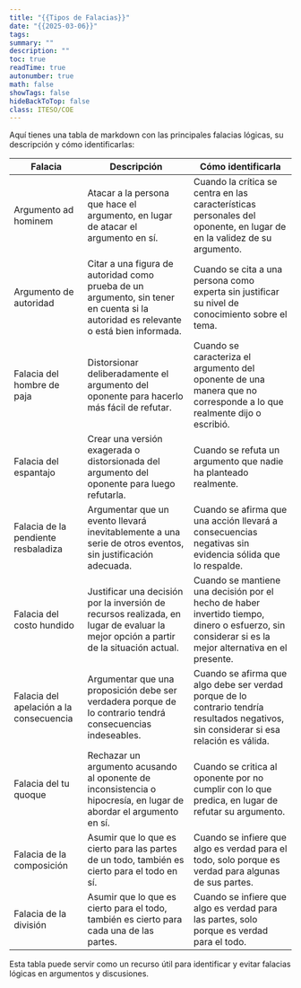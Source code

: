 ```yaml
---
title: "{{Tipos de Falacias}}"
date: "{{2025-03-06}}"
tags: 
summary: ""
description: ""
toc: true
readTime: true
autonumber: true
math: false
showTags: false
hideBackToTop: false
class: ITESO/COE
---
```





Aquí tienes una tabla de markdown con las principales falacias lógicas, su descripción y cómo identificarlas:

| Falacia | Descripción | Cómo identificarla |
| --- | --- | --- |
| Argumento ad hominem | Atacar a la persona que hace el argumento, en lugar de atacar el argumento en sí. | Cuando la crítica se centra en las características personales del oponente, en lugar de en la validez de su argumento. |
| Argumento de autoridad | Citar a una figura de autoridad como prueba de un argumento, sin tener en cuenta si la autoridad es relevante o está bien informada. | Cuando se cita a una persona como experta sin justificar su nivel de conocimiento sobre el tema. |
| Falacia del hombre de paja | Distorsionar deliberadamente el argumento del oponente para hacerlo más fácil de refutar. | Cuando se caracteriza el argumento del oponente de una manera que no corresponde a lo que realmente dijo o escribió. |
| Falacia del espantajo | Crear una versión exagerada o distorsionada del argumento del oponente para luego refutarla. | Cuando se refuta un argumento que nadie ha planteado realmente. |
| Falacia de la pendiente resbaladiza | Argumentar que un evento llevará inevitablemente a una serie de otros eventos, sin justificación adecuada. | Cuando se afirma que una acción llevará a consecuencias negativas sin evidencia sólida que lo respalde. |
| Falacia del costo hundido | Justificar una decisión por la inversión de recursos realizada, en lugar de evaluar la mejor opción a partir de la situación actual. | Cuando se mantiene una decisión por el hecho de haber invertido tiempo, dinero o esfuerzo, sin considerar si es la mejor alternativa en el presente. |
| Falacia del apelación a la consecuencia | Argumentar que una proposición debe ser verdadera porque de lo contrario tendrá consecuencias indeseables. | Cuando se afirma que algo debe ser verdad porque de lo contrario tendría resultados negativos, sin considerar si esa relación es válida. |
| Falacia del tu quoque | Rechazar un argumento acusando al oponente de inconsistencia o hipocresía, en lugar de abordar el argumento en sí. | Cuando se critica al oponente por no cumplir con lo que predica, en lugar de refutar su argumento. |
| Falacia de la composición | Asumir que lo que es cierto para las partes de un todo, también es cierto para el todo en sí. | Cuando se infiere que algo es verdad para el todo, solo porque es verdad para algunas de sus partes. |
| Falacia de la división | Asumir que lo que es cierto para el todo, también es cierto para cada una de las partes. | Cuando se infiere que algo es verdad para las partes, solo porque es verdad para el todo. |

Esta tabla puede servir como un recurso útil para identificar y evitar falacias lógicas en argumentos y discusiones.